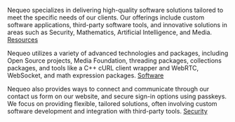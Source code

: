 Nequeo specializes in delivering high-quality software solutions tailored to meet the specific needs of our clients. Our offerings include custom software applications, third-party software tools, and innovative solutions in areas such as Security, Mathematics, Artificial Intelligence, and Media. [Resources](https://www.dznequeo.net/ocvm1/pi/Org/Resources)


Nequeo utilizes a variety of advanced technologies and packages, including Open Source projects, Media Foundation, threading packages, collections packages, and tools like a C++ cURL client wrapper and WebRTC, WebSocket, and math expression packages. [Software](https://www.dznequeo.net/ocvm1/pi/page?cid=software)


Nequeo also provides ways to connect and communicate through our contact us form on our website, and secure sign-in options using passkeys. We focus on providing flexible, tailored solutions, often involving custom software development and integration with third-party tools. [Security](https://www.dznequeo.net/ocvm1/pi/Page?cid=security)

<!--

**Here are some ideas to get you started:**

🙋‍♀️ A short introduction - what is your organization all about?
🌈 Contribution guidelines - how can the community get involved?
👩‍💻 Useful resources - where can the community find your docs? Is there anything else the community should know?
🍿 Fun facts - what does your team eat for breakfast?
🧙 Remember, you can do mighty things with the power of [Markdown](https://docs.github.com/github/writing-on-github/getting-started-with-writing-and-formatting-on-github/basic-writing-and-formatting-syntax)
-->
